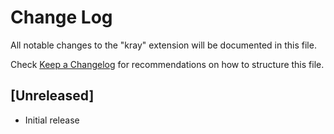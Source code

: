 # Change Log

All notable changes to the "kray" extension will be documented in this file.

Check [Keep a Changelog](http://keepachangelog.com/) for recommendations on how to structure this file.

## [Unreleased]

- Initial release
